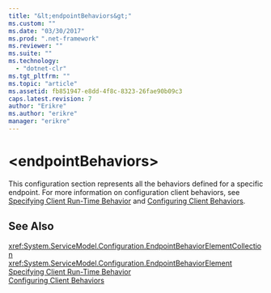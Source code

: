 ```yaml
---
title: "&lt;endpointBehaviors&gt;"
ms.custom: ""
ms.date: "03/30/2017"
ms.prod: ".net-framework"
ms.reviewer: ""
ms.suite: ""
ms.technology: 
  - "dotnet-clr"
ms.tgt_pltfrm: ""
ms.topic: "article"
ms.assetid: fb851947-e8dd-4f8c-8323-26fae90b09c3
caps.latest.revision: 7
author: "Erikre"
ms.author: "erikre"
manager: "erikre"
---
```

# &lt;endpointBehaviors&gt;
This configuration section represents all the behaviors defined for a specific endpoint. For more information on configuration client behaviors, see [Specifying Client Run-Time Behavior](../../../../../docs/framework/wcf/specifying-client-run-time-behavior.md) and [Configuring Client Behaviors](../../../../../docs/framework/wcf/configuring-client-behaviors.md).  
  
## See Also  
 <xref:System.ServiceModel.Configuration.EndpointBehaviorElementCollection>   
 <xref:System.ServiceModel.Configuration.EndpointBehaviorElement>   
 [Specifying Client Run-Time Behavior](../../../../../docs/framework/wcf/specifying-client-run-time-behavior.md)   
 [Configuring Client Behaviors](../../../../../docs/framework/wcf/configuring-client-behaviors.md)
